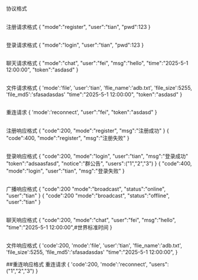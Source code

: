 #
协议格式   
##
注册请求格式
{
    "mode":"register",
    "user":"tian",
    "pwd":123
}
##
登录请求格式
{
    "mode":"login",
    "user":"tian",
    "pwd":123
}
##
聊天请求格式
{
    "mode":"chat",
    "user":"fei",
    "msg":"hello",
    "time":"2025-5-1 12:00:00",
    "token":"asdasd"
}

##
文件请求格式
{
    'mode':'file',
    'user':'tian',
    'flie_name':'adb.txt',
    'file_size':5255,
    'file_md5':'sfasadasdas'
    "time":"2025-5-1 12:00:00",
    "token":"asdasd"
}

##
重连请求
{
    'mode':'reconnect',
    "user":"fei",
    "token":"asdasd"
}

##
注册响应格式
{
    "code":200,
    "mode":"register",
    "msg":"注册成功"
}
{
    "code":400,
    "mode":"register",
    "msg":"注册失败"
}
##
登录响应格式
{
    "code":200,
    "mode":"login",
    "user":"tian",
    "msg":"登录成功"
    "token":"adsaasfasd",
    "notice":"群公告",
    "users":("1","2","3")
}
{
    "code":400,
    "mode":"login",
    "user":"tian",
    "msg":"登录失败"
}
##
广播响应格式
{
    "code":200
    "mode":"broadcast",
    "status":"online",
    "user":"tian"
}
{
    "code":200
    "mode":"broadcast",
    "status":"offline",
    "user":"tian"
}
##
聊天响应格式
{
    "code":200,
    "mode":"chat",
    "user":"fei",
    "msg":"hello",
    "time":"2025-5-1 12:00:00",#世界标准时间
}

##
文件响应格式
{
    'code':200,
    'mode':'file',
    'user':'tian',
    'flie_name':'adb.txt',
    'file_size':5255,
    'file_md5':'sfasadasdas'
    "time":"2025-5-1 12:00:00",
}

##重连响应格式
重连请求
{
    'code':200,
    'mode':'reconnect',
    "users":("1","2","3")
}




